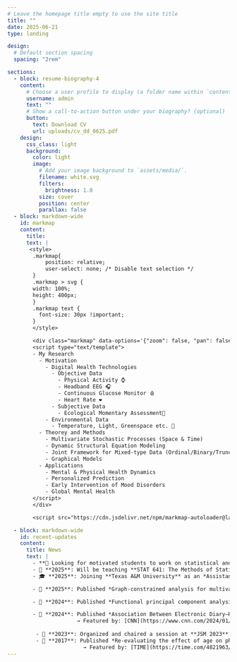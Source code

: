 ```yaml
---
# Leave the homepage title empty to use the site title
title: ""
date: 2025-06-21
type: landing

design:
  # Default section spacing
  spacing: "2rem"

sections:
  - block: resume-biography-4
    content:
      # Choose a user profile to display (a folder name within `content/authors/`)
      username: admin
      text: ""
      # Show a call-to-action button under your biography? (optional)
      button:
        text: Download CV
        url: uploads/cv_dd_0625.pdf
    design:
      css_class: light
      background:
        color: light
        image:
          # Add your image background to `assets/media/`.
          filename: white.svg
          filters:
            brightness: 1.0
          size: cover
          position: center
          parallax: false
  - block: markdown-wide
    id: markmap
    content:
      title:
      text: |
       <style>
        .markmap{
            position: relative;
            user-select: none; /* Disable text selection */
        }
        .markmap > svg {
        width: 100%;
        height: 400px;
        }
        .markmap text {
          font-size: 30px !important;
        }
        </style>

        <div class="markmap" data-options='{"zoom": false, "pan": false}'>
        <script type="text/template">
        - My Research
          - Motivation
            - Digital Health Technologies
              - Objective Data
                - Physical Activity ⌚
                - Headband EEG 🎧
                - Continuous Glucose Monitor 🩸
                - Heart Rate ❤️
              - Subjective Data 
                - Ecological Momentary Assessment📱
            - Environmental Data
              - Temperature, Light, Greenspace etc. 📍
          - Theorey and Methods
            - Multivariate Stochastic Processes (Space & Time)
            - Dynamic Structural Equation Modeling
            - Joint Framework for Mixed-type Data (Ordinal/Binary/Truncated)
            - Graphical Models
          - Applications
            - Mental & Physical Health Dynamics
            - Personalized Prediction 
            - Early Intervention of Mood Disorders
            - Global Mental Health
        </script>
        </div>

        <script src="https://cdn.jsdelivr.net/npm/markmap-autoloader@latest"></script>

  - block: markdown-wide
    id: recent-updates
    content:
      title: News
      text: |
        - **🚨 Looking for motivated students to work on statistical and machine learning methods for analyzing data from wearables ⌚️, smartphones 📱, with contextual location information📍!**
        - 📘 **2025**: Will be teaching **STAT 641: The Methods of Statistics I** in Fall 2025. 
        - 🎓 **2025**: Joining **Texas A&M University** as an *Assistant Professor* in the Department of Statistics.

        - 📄 **2025**: Published *Graph-constrained analysis for multivariate functional data* in *Journal of Multivariate Analysis* with S. Banerjee, M. A. Lindquist, and A. Datta.

        - 📄 **2024**: Published *Functional principal component analysis for continuous non-Gaussian, truncated, and discrete functional data* in *Statistics in Medicine* with R. Ghosal, K. Merikangas, and V. Zipunnikov.

        - 📰 **2024**: Published *Association Between Electronic Diary–Rated Sleep, Mood, Energy, and Stress With Incident Headache in a Community-Based Sample* in *Neurology* with T. Lateef, A. Leroux, L. Cui, M. Xiao, V. Zipunnikov, and K. Merikangas.  
                      → Featured by: [CNN](https://www.cnn.com/2024/01/24/health/migraine-predict-study-wellness/index.html), [National Geographic](https://www.nationalgeographic.com/premium/article/migraine-prediction-mood-energy-sleep-stress)
        
         - 🎤 **2023**: Organized and chaired a session at **JSM 2023** titled *Recent Developments in Methods for Digital Brain Health Data*.
         - 📰 **2017**: Published *Re-evaluating the effect of age on physical activity over the lifespan* in *Preventive Medicine* with V. Varma, A. Leroux, J. Di, J. Urbanek, L. Xiao, and V. Zipunnikov.  
                        → Featured by: [TIME](https://time.com/4821963/teens-sedentary-lifestyle-exercise/)
---
```


